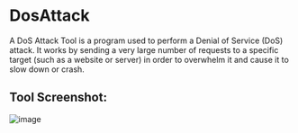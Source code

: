 # DosAttack

A DoS Attack Tool is a program used to perform a Denial of Service (DoS) attack. It works by sending a very large number of requests to a specific target (such as a website or server) in order to overwhelm it and cause it to slow down or crash.

## Tool Screenshot:

![image](image.png)

